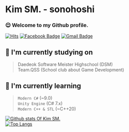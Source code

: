 # Kim SM. - sonohoshi

### 😌 Welcome to my Github profile.
[![Hits](https://hits.seeyoufarm.com/api/count/incr/badge.svg?url=https%3A%2F%2Fgithub.com%2Fsonohoshi)](https://github.com/sonohoshi)
[![Facebook Badge](https://img.shields.io/badge/-Facebook-1877f2?style=flat-square&logo=facebook&logoColor=white&link=https://www.facebook.com/profile.php?id=100007513905040/)](https://www.facebook.com/profile.php?id=100007513905040)
[![Gmail Badge](https://img.shields.io/badge/-Gmail-d14836?style=flat-square&logo=Gmail&logoColor=white&link=mailto:yd111544@gmail.com)](mailto:yd111544@gmail.com)  

## 🏫 I'm currently studying on

> Daedeok Software Meister Highschool (DSM)  
> Team.QSS (School club about Game Development)  


## 📃 I'm currently learning
> `Modern C#` (~9.0)  
> `Unity Engine` (C# 7.x)  
> `Modern C++ & STL` (~C++20)

[![Github stats Of Kim SM.](https://github-readme-stats.vercel.app/api?username=sonohoshi&count_private=true&theme=synthwave)](https://github.com/anuraghazra/github-readme-stats)  
[![Top Langs](https://github-readme-stats.vercel.app/api/top-langs/?username=sonohoshi&layout=compact&hide=SCSS,Objective-C)](https://github.com/anuraghazra/github-readme-stats)

